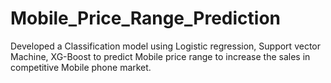 # Mobile_Price_Range_Prediction

Developed a Classification model using Logistic regression, Support vector Machine, XG-Boost to predict Mobile price range to increase the sales in competitive Mobile phone market.

